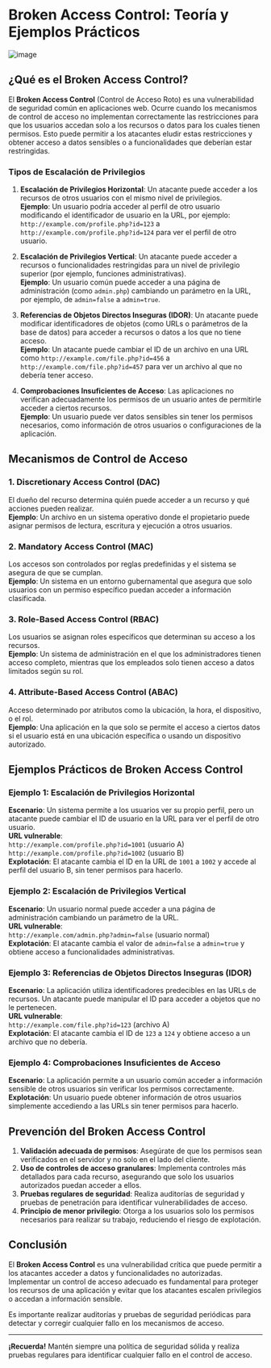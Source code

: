 # Broken Access Control: Teoría y Ejemplos Prácticos

![image](https://github.com/user-attachments/assets/7a1a54af-ac43-4106-b894-e53b0d72acc3)



## ¿Qué es el Broken Access Control?

El **Broken Access Control** (Control de Acceso Roto) es una vulnerabilidad de seguridad común en aplicaciones web. Ocurre cuando los mecanismos de control de acceso no implementan correctamente las restricciones para que los usuarios accedan solo a los recursos o datos para los cuales tienen permisos. Esto puede permitir a los atacantes eludir estas restricciones y obtener acceso a datos sensibles o a funcionalidades que deberían estar restringidas.

### Tipos de Escalación de Privilegios

1. **Escalación de Privilegios Horizontal**: Un atacante puede acceder a los recursos de otros usuarios con el mismo nivel de privilegios.  
   **Ejemplo**: Un usuario podría acceder al perfil de otro usuario modificando el identificador de usuario en la URL, por ejemplo:  
   `http://example.com/profile.php?id=123` a `http://example.com/profile.php?id=124` para ver el perfil de otro usuario.

2. **Escalación de Privilegios Vertical**: Un atacante puede acceder a recursos o funcionalidades restringidas para un nivel de privilegio superior (por ejemplo, funciones administrativas).  
   **Ejemplo**: Un usuario común puede acceder a una página de administración (como `admin.php`) cambiando un parámetro en la URL, por ejemplo, de `admin=false` a `admin=true`.

3. **Referencias de Objetos Directos Inseguras (IDOR)**: Un atacante puede modificar identificadores de objetos (como URLs o parámetros de la base de datos) para acceder a recursos o datos a los que no tiene acceso.  
   **Ejemplo**: Un atacante puede cambiar el ID de un archivo en una URL como `http://example.com/file.php?id=456` a `http://example.com/file.php?id=457` para ver un archivo al que no debería tener acceso.

4. **Comprobaciones Insuficientes de Acceso**: Las aplicaciones no verifican adecuadamente los permisos de un usuario antes de permitirle acceder a ciertos recursos.  
   **Ejemplo**: Un usuario puede ver datos sensibles sin tener los permisos necesarios, como información de otros usuarios o configuraciones de la aplicación.

## Mecanismos de Control de Acceso

### 1. **Discretionary Access Control (DAC)**

El dueño del recurso determina quién puede acceder a un recurso y qué acciones pueden realizar.  
**Ejemplo**: Un archivo en un sistema operativo donde el propietario puede asignar permisos de lectura, escritura y ejecución a otros usuarios.

### 2. **Mandatory Access Control (MAC)**

Los accesos son controlados por reglas predefinidas y el sistema se asegura de que se cumplan.  
**Ejemplo**: Un sistema en un entorno gubernamental que asegura que solo usuarios con un permiso específico puedan acceder a información clasificada.

### 3. **Role-Based Access Control (RBAC)**

Los usuarios se asignan roles específicos que determinan su acceso a los recursos.  
**Ejemplo**: Un sistema de administración en el que los administradores tienen acceso completo, mientras que los empleados solo tienen acceso a datos limitados según su rol.

### 4. **Attribute-Based Access Control (ABAC)**

Acceso determinado por atributos como la ubicación, la hora, el dispositivo, o el rol.  
**Ejemplo**: Una aplicación en la que solo se permite el acceso a ciertos datos si el usuario está en una ubicación específica o usando un dispositivo autorizado.

## Ejemplos Prácticos de Broken Access Control

### Ejemplo 1: Escalación de Privilegios Horizontal

**Escenario**: Un sistema permite a los usuarios ver su propio perfil, pero un atacante puede cambiar el ID de usuario en la URL para ver el perfil de otro usuario.  
**URL vulnerable**:  
`http://example.com/profile.php?id=1001` (usuario A)  
`http://example.com/profile.php?id=1002` (usuario B)  
**Explotación**: El atacante cambia el ID en la URL de `1001` a `1002` y accede al perfil del usuario B, sin tener permisos para hacerlo.

### Ejemplo 2: Escalación de Privilegios Vertical

**Escenario**: Un usuario normal puede acceder a una página de administración cambiando un parámetro de la URL.  
**URL vulnerable**:  
`http://example.com/admin.php?admin=false` (usuario normal)  
**Explotación**: El atacante cambia el valor de `admin=false` a `admin=true` y obtiene acceso a funcionalidades administrativas.

### Ejemplo 3: Referencias de Objetos Directos Inseguras (IDOR)

**Escenario**: La aplicación utiliza identificadores predecibles en las URLs de recursos. Un atacante puede manipular el ID para acceder a objetos que no le pertenecen.  
**URL vulnerable**:  
`http://example.com/file.php?id=123` (archivo A)  
**Explotación**: El atacante cambia el ID de `123` a `124` y obtiene acceso a un archivo que no debería.

### Ejemplo 4: Comprobaciones Insuficientes de Acceso

**Escenario**: La aplicación permite a un usuario común acceder a información sensible de otros usuarios sin verificar los permisos correctamente.  
**Explotación**: Un usuario puede obtener información de otros usuarios simplemente accediendo a las URLs sin tener permisos para hacerlo.

## Prevención del Broken Access Control

1. **Validación adecuada de permisos**: Asegúrate de que los permisos sean verificados en el servidor y no solo en el lado del cliente.
2. **Uso de controles de acceso granulares**: Implementa controles más detallados para cada recurso, asegurando que solo los usuarios autorizados puedan acceder a ellos.
3. **Pruebas regulares de seguridad**: Realiza auditorías de seguridad y pruebas de penetración para identificar vulnerabilidades de acceso.
4. **Principio de menor privilegio**: Otorga a los usuarios solo los permisos necesarios para realizar su trabajo, reduciendo el riesgo de explotación.

## Conclusión

El **Broken Access Control** es una vulnerabilidad crítica que puede permitir a los atacantes acceder a datos y funcionalidades no autorizadas. Implementar un control de acceso adecuado es fundamental para proteger los recursos de una aplicación y evitar que los atacantes escalen privilegios o accedan a información sensible. 

Es importante realizar auditorías y pruebas de seguridad periódicas para detectar y corregir cualquier fallo en los mecanismos de acceso.

---

**¡Recuerda!** Mantén siempre una política de seguridad sólida y realiza pruebas regulares para identificar cualquier fallo en el control de acceso.
